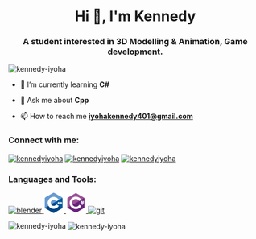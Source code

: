 <h1 align="center">Hi 👋, I'm Kennedy</h1>
<h3 align="center">A student interested in 3D Modelling & Animation, Game development.</h3>

<p align="left"> <img src="https://komarev.com/ghpvc/?username=kennedy-iyoha&label=Profile%20views&color=0e75b6&style=flat" alt="kennedy-iyoha" /> </p>

- 🌱 I’m currently learning **C#**

- 💬 Ask me about **Cpp**

- 📫 How to reach me <strong><a href="mailto:iyohakennedy401@gmail.com">iyohakennedy401@gmail.com</a></strong>

<h3 align="left">Connect with me:</h3>
<p align="left">
<a href="https://linkedin.com/in/kennedyiyoha" target="blank"><img align="center" src="https://raw.githubusercontent.com/rahuldkjain/github-profile-readme-generator/master/src/images/icons/Social/linked-in-alt.svg" alt="kennedyiyoha" height="30" width="40" /></a>
<a href="https://fb.com/kennedyiyoha" target="blank"><img align="center" src="https://raw.githubusercontent.com/rahuldkjain/github-profile-readme-generator/master/src/images/icons/Social/facebook.svg" alt="kennedyiyoha" height="30" width="40" /></a>
<a href="https://instagram.com/kennedyiyoha" target="blank"><img align="center" src="https://raw.githubusercontent.com/rahuldkjain/github-profile-readme-generator/master/src/images/icons/Social/instagram.svg" alt="kennedyiyoha" height="30" width="40" /></a>
</p>

<h3 align="left">Languages and Tools:</h3>
<p align="left"> <a href="https://www.blender.org/" target="_blank" rel="noreferrer"> <img src="https://download.blender.org/branding/community/blender_community_badge_white.svg" alt="blender" width="40" height="40"/> </a> <a href="https://www.w3schools.com/cpp/" target="_blank" rel="noreferrer"> <img src="https://raw.githubusercontent.com/devicons/devicon/master/icons/cplusplus/cplusplus-original.svg" alt="cplusplus" width="40" height="40"/> </a> <a href="https://www.w3schools.com/cs/" target="_blank" rel="noreferrer"> <img src="https://raw.githubusercontent.com/devicons/devicon/master/icons/csharp/csharp-original.svg" alt="csharp" width="40" height="40"/> </a> <a href="https://git-scm.com/" target="_blank" rel="noreferrer"> <img src="https://www.vectorlogo.zone/logos/git-scm/git-scm-icon.svg" alt="git" width="40" height="40"/> </a> </p>

<p><img align="left" src="https://github-readme-stats.vercel.app/api/top-langs?username=kennedy-iyoha&show_icons=true&locale=en&layout=compact" alt="kennedy-iyoha" /></p>

<p>&nbsp;<img align="center" src="https://github-readme-stats.vercel.app/api?username=kennedy-iyoha&show_icons=true&locale=en" alt="kennedy-iyoha" /></p>


<!--
**Kennedy-Iyoha/Kennedy-Iyoha** is a ✨ _special_ ✨ repository because its `README.md` (this file) appears on your GitHub profile.

Here are some ideas to get you started:

### Hi there 👋

- 🔭 I’m currently working on ...
- 🌱 I’m currently learning ...
- 👯 I’m looking to collaborate on ...
- 🤔 I’m looking for help with ...
- 💬 Ask me about ...
- 📫 How to reach me: ...
- 😄 Pronouns: ...
- ⚡ Fun fact: ...
-->
